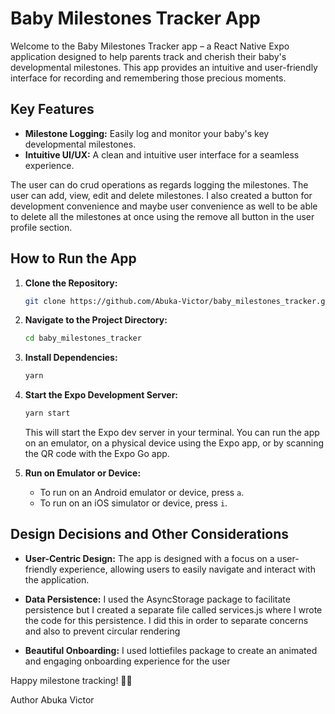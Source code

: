 # Baby Milestones Tracker App

Welcome to the Baby Milestones Tracker app – a React Native Expo application designed to help parents track and cherish their baby's developmental milestones. This app provides an intuitive and user-friendly interface for recording and remembering those precious moments.

## Key Features

- **Milestone Logging:** Easily log and monitor your baby's key developmental milestones.
- **Intuitive UI/UX:** A clean and intuitive user interface for a seamless experience.

The user can do crud operations as regards logging the milestones. The user can add, view, edit and delete milestones. I also created a button for development convenience and maybe user convenience as well to be able to delete all the milestones at once using the remove all button in the user profile section.

## How to Run the App

1. **Clone the Repository:**

   ```bash
   git clone https://github.com/Abuka-Victor/baby_milestones_tracker.git
   ```

2. **Navigate to the Project Directory:**

   ```bash
   cd baby_milestones_tracker
   ```

3. **Install Dependencies:**

   ```bash
   yarn
   ```

4. **Start the Expo Development Server:**

   ```bash
   yarn start
   ```

   This will start the Expo dev server in your terminal. You can run the app on an emulator, on a physical device using the Expo app, or by scanning the QR code with the Expo Go app.

5. **Run on Emulator or Device:**
   - To run on an Android emulator or device, press `a`.
   - To run on an iOS simulator or device, press `i`.

## Design Decisions and Other Considerations

- **User-Centric Design:** The app is designed with a focus on a user-friendly experience, allowing users to easily navigate and interact with the application.

- **Data Persistence:** I used the AsyncStorage package to facilitate persistence but I created a separate file called services.js where I wrote the code for this persistence. I did this in order to separate concerns and also to prevent circular rendering

- **Beautiful Onboarding:** I used lottiefiles package to create an animated and engaging onboarding experience for the user

Happy milestone tracking! 🎉👶

Author Abuka Victor
